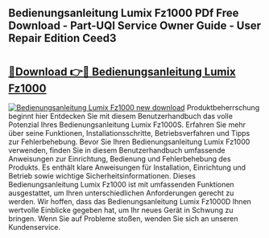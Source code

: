 ## Bedienungsanleitung Lumix Fz1000 PDf Free Download - Part-UQI Service Owner Guide - User Repair Edition Ceed3

# <h2><a href="http://df0yj07.blite.top/?on=Bedienungsanleitung+Lumix+Fz1000">🔗Download 👉🔴 Bedienungsanleitung Lumix Fz1000</a></h2>

[![Bedienungsanleitung Lumix Fz1000 new download](https://i.imgur.com/lujVjoI.png)](http://df0yj07.blite.top/?on=Bedienungsanleitung+Lumix+Fz1000)
Produktbeherrschung beginnt hier Entdecken Sie mit diesem Benutzerhandbuch das volle Potenzial Ihres Bedienungsanleitung Lumix Fz1000S. Erfahren Sie mehr über seine Funktionen, Installationsschritte, Betriebsverfahren und Tipps zur Fehlerbehebung. Bevor Sie Ihren Bedienungsanleitung Lumix Fz1000 verwenden, finden Sie in diesem Benutzerhandbuch umfassende Anweisungen zur Einrichtung, Bedienung und Fehlerbehebung des Produkts. Es enthält klare Anweisungen für Installation, Einrichtung und Betrieb sowie wichtige Sicherheitsinformationen. Dieses Bedienungsanleitung Lumix Fz1000 ist mit umfassenden Funktionen ausgestattet, um Ihren unterschiedlichen Anforderungen gerecht zu werden. Wir hoffen, dass das Bedienungsanleitung Lumix Fz1000D Ihnen wertvolle Einblicke gegeben hat, um Ihr neues Gerät in Schwung zu bringen. Wenn Sie auf Probleme stoßen, wenden Sie sich an unseren Kundenservice.
